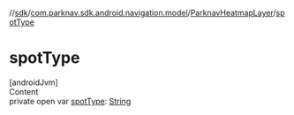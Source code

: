 //[sdk](../../../index.md)/[com.parknav.sdk.android.navigation.model](../index.md)/[ParknavHeatmapLayer](index.md)/[spotType](spot-type.md)



# spotType  
[androidJvm]  
Content  
private open var [spotType](spot-type.md): [String](https://developer.android.com/reference/kotlin/java/lang/String.html)  



